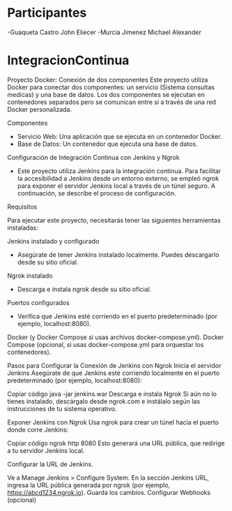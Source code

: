 # Participantes

-Guaqueta Castro John Eliecer
-Murcia Jimenez Michael Alexander


# IntegracionContinua

Proyecto Docker: Conexión de dos componentes
Este proyecto utiliza Docker para conectar dos componentes: un servicio (Sistema consultas medicas) y una base de datos. Los dos componentes se ejecutan en contenedores separados pero se comunican entre sí a través de una red Docker personalizada.

Componentes

- Servicio Web: Una aplicación que se ejecuta en un contenedor Docker.
- Base de Datos: Un contenedor que ejecuta una base de datos.

Configuración de Integración Continua con Jenkins y Ngrok

- Este proyecto utiliza Jenkins para la integración continua. Para facilitar la accesibilidad a Jenkins desde un entorno externo, se empleó ngrok para exponer el servidor Jenkins local a través de un túnel seguro. A continuación, se describe el proceso de configuración.

Requisitos

Para ejecutar este proyecto, necesitarás tener las siguientes herramientas instaladas:

Jenkins instalado y configurado
- Asegúrate de tener Jenkins instalado localmente. Puedes descargarlo desde su sitio oficial.

Ngrok instalado
- Descarga e instala ngrok desde su sitio oficial.

Puertos configurados
- Verifica que Jenkins esté corriendo en el puerto predeterminado (por ejemplo, localhost:8080).

Docker (y Docker Compose si usas archivos docker-compose.yml).
Docker Compose (opcional, si usas docker-compose.yml para orquestar los contenedores).

Pasos para Configurar la Conexión de Jenkins con Ngrok
Inicia el servidor Jenkins
Asegúrate de que Jenkins esté corriendo localmente en el puerto predeterminado (por ejemplo, localhost:8080):

Copiar código
java -jar jenkins.war
Descarga e instala Ngrok
Si aún no lo tienes instalado, descárgalo desde ngrok.com e instálalo según las instrucciones de tu sistema operativo.

Exponer Jenkins con Ngrok
Usa ngrok para crear un túnel hacia el puerto donde corre Jenkins:

Copiar código
ngrok http 8080
Esto generará una URL pública, que redirige a tu servidor Jenkins local.

Configurar la URL de Jenkins.

Ve a Manage Jenkins > Configure System.
En la sección Jenkins URL, ingresa la URL pública generada por ngrok (por ejemplo, https://abcd1234.ngrok.io).
Guarda los cambios.
Configurar Webhooks (opcional)


